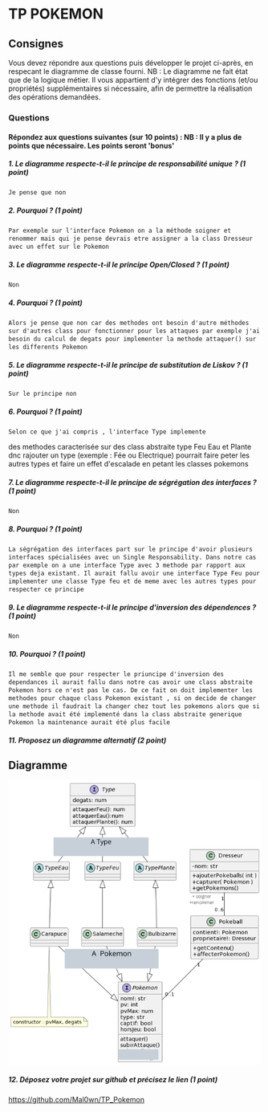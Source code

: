 # TP POKEMON

## Consignes
Vous devez répondre aux questions puis développer le projet ci-après, en respecant le diagramme de classe fourni.
NB : Le diagramme ne fait état que de la logique métier. Il vous appartient d'y intégrer des fonctions (et/ou propriétés) supplémentaires si nécessaire, afin de permettre la réalisation des opérations demandées.

### Questions 

#### Répondez aux questions suivantes (sur 10 points) : NB : Il y a plus de points que nécessaire. Les points seront 'bonus'
##### 1. Le diagramme respecte-t-il le principe de responsabilité unique ? (1 point) 
	Je pense que non
##### 2. Pourquoi ? (1 point)
	Par exemple sur l'interface Pokemon on a la méthode soigner et renommer mais qui je pense devrais etre assigner a la class Dresseur avec un effet sur le Pokemon
##### 3. Le diagramme respecte-t-il le principe Open/Closed ? (1 point)
	Non
##### 4. Pourquoi ? (1 point)
	Alors je pense que non car des methodes ont besoin d'autre méthodes sur d'autres class pour fonctionner pour les attaques par exemple j'ai besoin du calcul de degats pour implementer la methode attaquer() sur les differents Pokemon
##### 5. Le diagramme respecte-t-il le principe de substitution de Liskov ? (1 point)
	Sur le principe non
##### 6. Pourquoi ? (1 point)
	Selon ce que j'ai compris , l'interface Type implemente
des methodes caracterisée sur des class abstraite type Feu Eau et Plante dnc rajouter un type (exemple : Fée ou Electrique) pourrait faire peter les autres types et faire un effet d'escalade en petant les classes pokemons
##### 7. Le diagramme respecte-t-il le principe de ségrégation des interfaces ? (1 point) 
	Non
##### 8. Pourquoi ? (1 point)
	La ségrégation des interfaces part sur le principe d'avoir plusieurs interfaces spécialisées avec un Single Responsability. Dans notre cas par exemple on a une interface Type avec 3 methode par rapport aux types deja existant. Il aurait fallu avoir une interface Type Feu pour implementer une classe Type feu et de meme avec les autres types pour respecter ce principe
##### 9. Le diagramme respecte-t-il le principe d'inversion des dépendences ? (1 point)
	Non
##### 10. Pourquoi ? (1 point)
	Il me semble que pour respecter le priuncipe d'inversion des dependances il aurait fallu dans notre cas avoir une class abstraite Pokemon hors ce n'est pas le cas. De ce fait on doit implementer les methodes pour chaque class Pokemon existant , si on decide de changer une methode il faudrait la changer chez tout les pokemons alors que si la methode avait été implementé dans la class abstraite generique Pokemon la maintenance aurait été plus facile
##### 11. Proposez un diagramme alternatif (2 point)

## Diagramme
![diagramme](./assets/image.png)


##### 12. Déposez votre projet sur github et précisez le lien (1 point)
https://github.com/Mal0wn/TP_Pokemon


